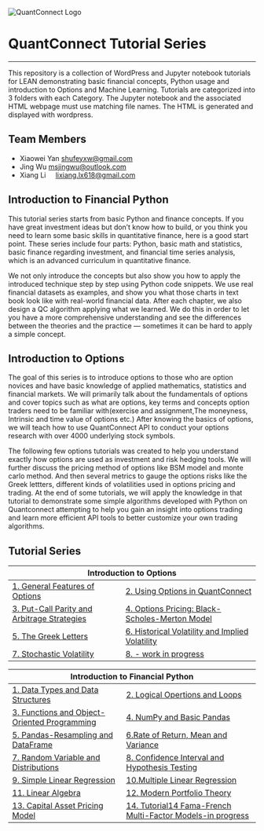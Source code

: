 ![QuantConnect Logo](https://cdn.quantconnect.com/web/i/logo-small.png)
# QuantConnect Tutorial Series
----------

This repository is a collection of WordPress and Jupyter notebook tutorials for LEAN demonstrating basic financial concepts, Python usage and introduction to Options and Machine Learning. Tutorials are categorized into 3 folders with each Category. The Jupyter notebook and the associated HTML webpage must use matching file names. The HTML is generated and displayed with wordpress.


## Team Members ##
* Xiaowei Yan   shufeyxw@gmail.com
* Jing Wu       msjingwu@outlook.com
* Xiang Li      lixiang.lx618@gmail.com


## Introduction to Financial Python ##
This tutorial series starts from basic Python and finance concepts. If you have great investment ideas but don’t know how to build, or you think you need to learn some basic skills in quantitative finance, here is a good start point. These series include four parts: Python, basic math and statistics, basic finance regarding investment, and financial time series analysis, which is an advanced curriculum in quantitative finance.

We not only introduce the concepts but also show you how to apply the introduced technique step by step using Python code snippets. We use real financial datasets as examples, and show you what those charts in text book look like with real-world financial data. After each chapter, we also design a QC algorithm applying what we learned. We do this in order to let you have a more comprehensive understanding and see the differences between the theories and the practice — sometimes it can be hard to apply a simple concept.

## Introduction to Options ##
The goal of this series is to introduce options to those who are option novices and have basic knowledge of applied mathematics, statistics and financial markets. We will primarily talk about the fundamentals of options and cover topics such as what are options, key terms and concepts option traders need to be familiar with(exercise and assignment,The moneyness, Intrinsic and time value of options etc.) After knowing the basics of options, we will teach how to use QuantConnect API to conduct your options research with over 4000 underlying stock symbols.

The following few options tutorials was created to help you understand exactly how options are used as investment and risk hedging tools. We will further discuss the pricing method of options like BSM model and monte carlo method. And then several metrics to gauge the options risks like the Greek lettters, different kinds of volatilities used in options pricing and trading. At the end of some tutorials, we will apply the knowledge in that tutorial to demonstrate some simple algorithms developed with Python on Quantconnect attempting to help you gain an insight into options trading and learn more efficient API tools to better customize your own trading algorithms. 


## Tutorial Series ##

<table>
    <thead>
        <tr>
            <th colspan="2">Introduction to Options</th>
        </tr>
    </thead>
    <tbody>
        <tr>
            <td> <a href="https://www.quantconnect.com/tutorials/introduction-options-general-features-options/"> 1. General Features of Options </a> </td>
            <td> <a href="https://www.quantconnect.com/tutorials/introduction-options-using-options-in-quantconnect/"> 2. Using Options in QuantConnect </a> </td>
        </tr>
        <tr>
            <td> <a href="https://www.quantconnect.com/tutorials/introduction-options-put-call-parity-and-arbitrage-strategies/"> 3. Put-Call Parity and Arbitrage Strategies </a> </td>
            <td> <a href="https://www.quantconnect.com/tutorials/introduction-options-black-scholes-merton-model/"> 4. Options Pricing: Black-Scholes-Merton Model </a> </td>
        </tr>
        <tr>
            <td> <a href="https://www.quantconnect.com/tutorials/introduction-options-the-greek-letters/"> 5. The Greek Letters </a> </td>
            <td> <a href="https://www.quantconnect.com/tutorials/introduction-options-historical-volatility-implied-volatility/"> 6. Historical Volatility and Implied Volatility </a> </td>
        </tr>
        <tr>
            <td> <a href="https://www.quantconnect.com/tutorials/introduction-options-stochastic-volatility/
"> 7. Stochastic Volatility </a> </td>
            <td> <a href="8"> 8. - work in progress </a> </td>
        </tr>
    </tbody>
</table>



<table>
    <thead>
        <tr>
            <th colspan="2">Introduction to Financial Python</th>
        </tr>
    </thead>
    <tbody>
        <tr>
            <td> <a href="https://www.quantconnect.com/tutorials/introduction-python-data-types-data-structures/"> 1. Data Types and Data Structures </a> </td>
            <td> <a href="https://www.quantconnect.com/tutorials/introduction-python-logical-operation-loop/"> 2. Logical Opertions and Loops </a> </td>
        </tr>
        <tr>
            <td> <a href="https://www.quantconnect.com/tutorials/introduction-python-functions-object-oriented-programming/"> 3. Functions and Object-Oriented Programming </a> </td>
            <td> <a href="https://www.quantconnect.com/tutorials/introduction-python-numpy-basic-pandas/"> 4. NumPy and Basic Pandas </a> </td>
        </tr>
        <tr>
            <td> <a href="https://www.quantconnect.com/tutorials/introduction-python-pandas-resampling-dataframe/"> 5. Pandas-Resampling and DataFrame </a> </td>
            <td> <a href="https://www.quantconnect.com/tutorials/introduction-python-rate-return-mean-variance/"> 6.Rate of Return, Mean and Variance </a> </td>
        </tr>
        <tr>
            <td> <a href="https://www.quantconnect.com/tutorials/introduction-python-random-variable-distributions/
"> 7. Random Variable and Distributions </a> </td>
            <td> <a href="https://www.quantconnect.com/tutorials/introduction-python-confidence-interval-hypothesis-testing/"> 8. Confidence Interval and Hypothesis Testing </a> </td>
        </tr>
 <tr>
            <td> <a href="https://www.quantconnect.com/tutorials/introduction-python-simple-linear-regression/">9. Simple Linear Regression </a> </td>
            <td> <a href="https://www.quantconnect.com/tutorials/introduction-python-multiple-linear-regression-residual-analysis/"> 10.Multiple Linear Regression </a> </td>
        </tr>
        
  <tr>
            <td> <a href="https://www.quantconnect.com/tutorials/introduction-python-linear-algebra/"> 11. Linear Algebra </a> </td>
            <td> <a href="https://www.quantconnect.com/tutorials/introduction-python-modern-portfolio-theory/"> 12. Modern Portfolio Theory </a> </td>
        </tr>
        
 <tr>
            <td> <a href="https://www.quantconnect.com/tutorials/capital-asset-pricing-model/">13. Capital Asset Pricing Model </a> </td>
            <td> <a href="None"> 14. Tutorial14 Fama-French Multi-Factor Models-in progress </a> </td>
        </tr>
    </tbody>
</table>




[1]: https://www.quantconnect.com/tutorials/introduction-options-general-features-options/
